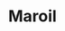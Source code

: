 ---
layout: realizzazione
nome: "Maroil"
title: "Maroil"
citta: "Altopascio"
tipo:
    - mensa
slug: "maroil"
cartella_foto: "maroil"
foto_copertina: "cucina.webp"
immagini:
    - colonna-forno-abbattitore.webp
    - impianto-aspirazione.webp
    - zona-cottura-2.webp
    - zona-lavaggio.webp
    - cucina-2.webp
    - preparazione.webp
    - zona-cottura-3.webp
    - cucina.webp
    - stabilimento.webp
    - zona-cottura.webp
---